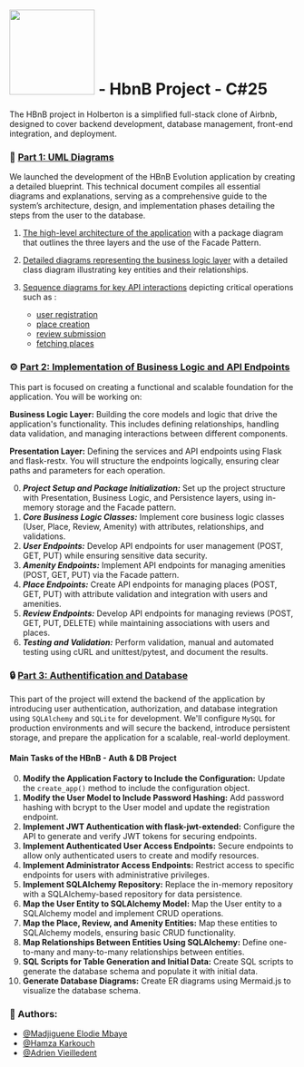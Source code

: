 # <img src="https://cdn.prod.website-files.com/6105315644a26f77912a1ada/63eea844ae4e3022154e2878_Holberton-p-800.png" width="150" /> - HbnB Project - C#25
The HBnB project in Holberton is a simplified full-stack clone of Airbnb, designed to cover backend development, database management, front-end integration, and deployment.

### 📘 [Part 1: UML Diagrams](https://github.com/vlldnt/holbertonschool-hbnb/blob/main/part1)
We launched the development of the HBnB Evolution application by creating a detailed blueprint. This technical document compiles all essential diagrams and explanations, serving as a comprehensive guide to the system’s architecture, design, and implementation phases detailing the steps from the user to the database.


1. [The high-level architecture of the application](https://github.com/vlldnt/holbertonschool-hbnb/blob/main/part1/00-architecture_diagram.md) with a package diagram that outlines the three layers and the use of the Facade Pattern.

2. [Detailed diagrams representing the business logic layer](https://github.com/vlldnt/holbertonschool-hbnb/blob/main/part1/01-class_diagram.md) with a detailed class diagram illustrating key entities and their relationships.

3. [Sequence diagrams for key API interactions](https://github.com/vlldnt/holbertonschool-hbnb/blob/main/part1/02-sequence_diagram.md) depicting critical operations such as :
    - [user registration](https://github.com/vlldnt/holbertonschool-hbnb/blob/main/part1/02-detailed_sequence_diagrams/2-user_registration.md)
    - [place creation](https://github.com/vlldnt/holbertonschool-hbnb/blob/main/part1/02-detailed_sequence_diagrams/2-place_creation.md)
    - [review submission](https://github.com/vlldnt/holbertonschool-hbnb/blob/main/part1/02-detailed_sequence_diagrams/2-review_submission.md)
    - [fetching places](https://github.com/vlldnt/holbertonschool-hbnb/blob/main/part1/02-detailed_sequence_diagrams/2-place_fetching.md)

### ⚙️ [Part 2: Implementation of Business Logic and API Endpoints](https://github.com/vlldnt/holbertonschool-hbnb/blob/main/part2/hbnb)

This part is focused on creating a functional and scalable foundation for the application. You will be working on:

**Business Logic Layer:** Building the core models and logic that drive the application's functionality. This includes defining relationships, handling data validation, and managing interactions between different components.

**Presentation Layer:** Defining the services and API endpoints using Flask and flask-restx. You will structure the endpoints logically, ensuring clear paths and parameters for each operation.

0. _**Project Setup and Package Initialization:**_ Set up the project structure with Presentation, Business Logic, and Persistence layers, using in-memory storage and the Facade pattern.
1. _**Core Business Logic Classes:**_ Implement core business logic classes (User, Place, Review, Amenity) with attributes, relationships, and validations.
2. _**User Endpoints:**_ Develop API endpoints for user management (POST, GET, PUT) while ensuring sensitive data security.
3. _**Amenity Endpoints:**_ Implement API endpoints for managing amenities (POST, GET, PUT) via the Facade pattern.
4. _**Place Endpoints:**_ Create API endpoints for managing places (POST, GET, PUT) with attribute validation and integration with users and amenities.
5. _**Review Endpoints:**_ Develop API endpoints for managing reviews (POST, GET, PUT, DELETE) while maintaining associations with users and places.
6. _**Testing and Validation:**_ Perform validation, manual and automated testing using cURL and unittest/pytest, and document the results.


### 🔒 [Part 3: Authentification and Database](https://github.com/vlldnt/holbertonschool-hbnb/blob/main/part3/hbnb)

This part of the project will extend the backend of the application by introducing user authentication, authorization, and database integration using `SQLAlchemy` and `SQLite` for development. We'll configure `MySQL` for production environments and will secure the backend, introduce persistent storage, and prepare the application for a scalable, real-world deployment.


#### Main Tasks of the HBnB - Auth & DB Project
0. **Modify the Application Factory to Include the Configuration:** Update the `create_app()` method to include the configuration object.
1. **Modify the User Model to Include Password Hashing:** Add password hashing with bcrypt to the User model and update the registration endpoint.
2. **Implement JWT Authentication with flask-jwt-extended:** Configure the API to generate and verify JWT tokens for securing endpoints.
3. **Implement Authenticated User Access Endpoints:** Secure endpoints to allow only authenticated users to create and modify resources.
4. **Implement Administrator Access Endpoints:** Restrict access to specific endpoints for users with administrative privileges.
5. **Implement SQLAlchemy Repository:** Replace the in-memory repository with a SQLAlchemy-based repository for data persistence.
6. **Map the User Entity to SQLAlchemy Model:** Map the User entity to a SQLAlchemy model and implement CRUD operations.
7. **Map the Place, Review, and Amenity Entities:** Map these entities to SQLAlchemy models, ensuring basic CRUD functionality.
8. **Map Relationships Between Entities Using SQLAlchemy:** Define one-to-many and many-to-many relationships between entities.
9. **SQL Scripts for Table Generation and Initial Data:** Create SQL scripts to generate the database schema and populate it with initial data.
10. **Generate Database Diagrams:** Create ER diagrams using Mermaid.js to visualize the database schema.




### 👤 Authors:
- [@Madjiguene Elodie Mbaye](https://github.com/Elodie-mbaye)
- [@Hamza Karkouch](https://github.com/SoliraZ)
- [@Adrien Vieilledent](https://github.com/vlldnt)

